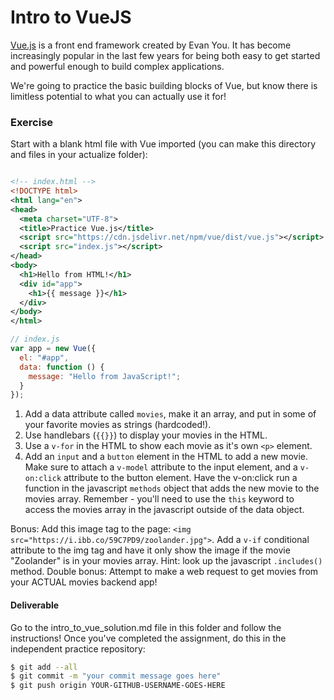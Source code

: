 # Intro to VueJS

[Vue.js](https://vuejs.org/) is a front end framework created by Evan You. It has become increasingly popular in the last few years for being both easy to get started and powerful enough to build complex applications.

We're going to practice the basic building blocks of Vue, but know there is limitless potential to what you can actually use it for!

### Exercise

Start with a blank html file with Vue imported (you can make this directory and files in your actualize folder):

```xml

<!-- index.html -->
<!DOCTYPE html>
<html lang="en">
<head>
  <meta charset="UTF-8">
  <title>Practice Vue.js</title>
  <script src="https://cdn.jsdelivr.net/npm/vue/dist/vue.js"></script>
  <script src="index.js"></script>
</head>
<body>
  <h1>Hello from HTML!</h1>
  <div id="app">
    <h1>{{ message }}</h1>
  </div>
</body>
</html>
```

```js
// index.js
var app = new Vue({
  el: "#app",
  data: function () {
    message: "Hello from JavaScript!";
  }
});
```

1. Add a data attribute called `movies`, make it an array, and put in some of your favorite movies as strings (hardcoded!).
2. Use handlebars (`{{}}`) to display your movies in the HTML.
3. Use a `v-for` in the HTML to show each movie as it's own `<p>` element.
4. Add an `input` and a `button` element in the HTML to add a new movie. Make sure to attach a `v-model` attribute to the input element, and a `v-on:click` attribute to the button element. Have the v-on:click run a function in the javascript `methods` object that adds the new movie to the movies array. Remember - you'll need to use the `this` keyword to access the movies array in the javascript outside of the data object.

Bonus: Add this image tag to the page: `<img src="https://i.ibb.co/59C7PD9/zoolander.jpg">`. Add a `v-if` conditional attribute to the img tag and have it only show the image if the movie "Zoolander" is in your movies array. Hint: look up the javascript `.includes()` method.
Double bonus: Attempt to make a web request to get movies from your ACTUAL movies backend app!

#### Deliverable

Go to the intro_to_vue_solution.md file in this folder and follow the instructions! Once you've completed the assignment, do this in the independent practice repository:

```bash
$ git add --all
$ git commit -m "your commit message goes here"
$ git push origin YOUR-GITHUB-USERNAME-GOES-HERE
```
